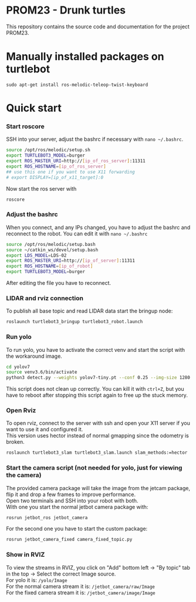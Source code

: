 # PROM23 - Drunk turtles
This repository contains the source code and documentation for the project PROM23.  

# Manually installed packages on turtlebot
```shell
sudo apt-get install ros-melodic-teleop-twist-keyboard
```

# Quick start
### Start roscore
SSH into your server, adjust the bashrc if necessary with `nano ~/.bashrc`.
```bash
source /opt/ros/melodic/setup.sh
export TURTLEBOT3_MODEL=burger
export ROS_MASTER_URI=http://[ip_of_ros_server]:11311
export ROS_HOSTNAME=[ip_of_ros_server]
## use this one if you want to use X11 forwarding
# export DISPLAY=[ip_of_x11_target]:0
```
Now start the ros server with 
```bash
roscore
```
### Adjust the bashrc
When you connect, and any IPs changed, you have to adjust the bashrc and reconnect to the robot.
You can edit it with `nano ~/.bashrc`
```bash
source /opt/ros/melodic/setup.bash
source ~/catkin_ws/devel/setup.bash
export LDS_MODEL=LDS-02
export ROS_MASTER_URI=http://[ip_of_server]:11311
export ROS_HOSTNAME=[ip_of_robot]
export TURTLEBOT3_MODEL=burger
```
After editing the file you have to reconnect.
### LIDAR and rviz connection
To publish all base topic and read LIDAR data start the bringup node:
```bash
roslaunch turtlebot3_bringup turtlebot3_robot.launch
```
### Run yolo
To run yolo, you have to activate the correct venv and start the script with the workaround image.
```bash
cd yolov7
source venv3.6/bin/activate
python3 detect.py --weights yolov7-tiny.pt --conf 0.25 --img-size 1280 --no-trace --source Blank_16_9.jpg
```
This script does not clean up correctly. You can kill it with `ctrl+Z`, but you have to reboot after stopping this script again to free up the stuck memory.

### Open Rviz
To open rviz, connect to the server with ssh and open your X11 server if you want to use it and configured it.  
This version uses hector instead of normal gmapping since the odometry is broken.  
```bash
roslaunch turtlebot3_slam turtlebot3_slam.launch slam_methods:=hector
```

### Start the camera script (not needed for yolo, just for viewing the camera)
The provided camera package will take the image from the jetcam package, flip it and drop a few frames to improve performance.  
Open two terminals and SSH into your robot with both.  
With one you start the normal jetbot camera package with:
```bash
rosrun jetbot_ros jetbot_camera
```

For the second one you have to start the custom package:
```bash
rosrun jetbot_camera_fixed camera_fixed_topic.py
```

### Show in RVIZ
To view the streams in RVIZ, you click on "Add" bottom left -> "By topic" tab in the top -> Select the correct Image source.  
For yolo it is: `/yolo/Image`  
For the normal camera stream it is: `/jetbot_camera/raw/Image`  
For the fixed camera stream it is: `/jetbot_camera/image/Image`